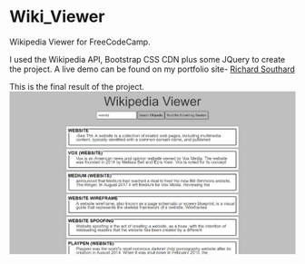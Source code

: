 # Wiki_Viewer
Wikipedia Viewer for FreeCodeCamp.

I used the Wikipedia API, Bootstrap CSS CDN plus some JQuery to create the project.    A live demo can be found on my portfolio site- [Richard Southard](https://www.richardsouthard.com/projects/WikiViewer/wiki.html)

This is the final result of the project.
![Screenshot](screenshot.jpg)
